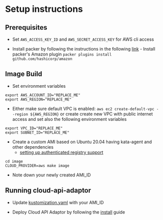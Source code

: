# Setup instructions
## Prerequisites

- Set `AWS_ACCESS_KEY_ID` and `AWS_SECRET_ACCESS_KEY` for AWS cli access

- Install packer by following the instructions in the following [link](https://learn.hashicorp.com/tutorials/packer/get-started-install-cli)
        - Install packer's Amazon plugin `packer plugins install github.com/hashicorp/amazon`

## Image Build

- Set environment variables
```
export AWS_ACCOUNT_ID="REPLACE_ME"
export AWS_REGION="REPLACE_ME"
```

- Either make sure default VPC is enabled: `aws ec2 create-default-vpc --region ${AWS_REGION}` or
create create new VPC with public internet access and set also the following environment variables
```
export VPC_ID="REPLACE_ME"
export SUBNET_ID="REPLACE_ME"
```
   
- Create a custom AMI based on Ubuntu 20.04 having kata-agent and other dependencies
	- [setting up authenticated registry support](../docs/registries-authentication.md)
```
cd image
CLOUD_PROVIDER=aws make image
```

- Note down your newly created AMI_ID

## Running cloud-api-adaptor

- Update [kustomization.yaml](../install/overlays/aws/kustomization.yaml) with your AMI_ID

- Deploy Cloud API Adaptor by following the [install](../install/README.md) guide
